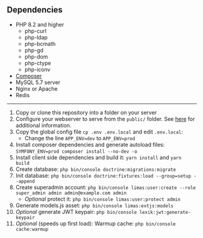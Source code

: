 Dependencies
---

* PHP 8.2 and higher
  * php-curl
  * php-ldap
  * php-bcmath
  * php-gd
  * php-dom
  * php-ctype
  * php-iconv
* [Composer](https://getcomposer.org/download/)
* MySQL 5.7 server
* Nginx or Apache
* Redis

---

1. Copy or clone this repository into a folder on your server
3. Configure your webserver to serve from the `public/` folder. See [here](https://symfony.com/doc/6.1/setup/web_server_configuration.html) for additional information.
4. Copy the global config file `cp .env .env.local` and edit `.env.local`:
   * Change the line `APP_ENV=dev` to `APP_ENV=prod`
5. Install composer dependencies and generate autoload files: `SYMFONY_ENV=prod composer install --no-dev -o`
6. Install client side dependencies and build it: `yarn install` and `yarn build`
7. Create database: `php bin/console doctrine:migrations:migrate`
8. Init database: `php bin/console doctrine:fixtures:load --group=setup --append`
9. Create superadmin account: `php bin/console limas:user:create --role super_admin admin admin@example.com admin`
   * _Optional_ protect it: `php bin/console limas:user:protect admin`
10. Generate models.js asset: `php bin/console limas:extjs:models`
11. _Optional_ generate JWT keypair: `php bin/console lexik:jwt:generate-keypair`
12. _Optional_ (speeds up first load): Warmup cache: `php bin/console cache:warmup`

